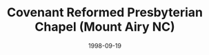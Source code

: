 ---
date: &id001 1998-09-19
end_date: null
location:
  address: 495 S. South Franklin Road
  city: Mount Airy
  state: NC
minister:
- end: 2004-12-09
  name: Brenton Ferry
  start: 2000-01-01
  type: Organizing Pastor
- end: null
  name: Brenton Ferry
  start: 2004-12-09
  type: Pastor
ministers:
- Brenton Ferry
- Brenton Ferry
name: Covenant Reformed Presbyterian Chapel
names:
- end: 2004-12-09
  name: Covenant Reformed Presbyterian Chapel, OPC
  start: 1998-09-19
- end: null
  name: Covenant Reformed Presbyterian Church
  start: 2004-12-09
origination_date: *id001
raw_data: "NORTH CAROLINA\nMount Airy\n\nCovenant Reformed Presbyterian Chapel, OPC\
  \  (September 19, 1998\u2013December 9, 2004)\nCovenant Reformed Presbyterian Church\
  \  (December 9, 2004\u2013 )\n495 S. South Franklin Road\nOrg. Pastor: Brenton Ferry,\
  \ 2000\u20132004\nPastor: Brenton Ferry, 2004\u2013"
received_from: null
states:
- NC
status:
  active: true
  end_date: null
  reason: null
  received_from: null
  withdrawal_to: null
title: Covenant Reformed Presbyterian Chapel (Mount Airy NC)
year_established:
- 1998

---